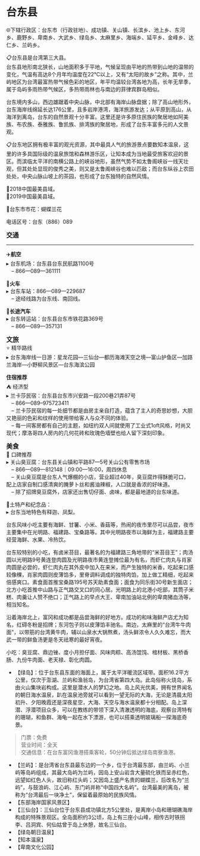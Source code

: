 # 台东县  
🌐下辖行政区：台东市（行政驻地）、成功镇、关山镇、长滨乡、池上乡、东河乡、鹿野乡、卑南乡、大武乡、绿岛乡、太麻里乡、海端乡、延平乡、金峰乡、达仁乡、兰屿乡。  

📋台东县是台湾第三大县。  
台东县地形南北狭长，山地面积多于平地，气候呈现由平地的热带到山地的温带的变化，气温有高达8个月年均温度在22℃以上，又有“太阳的故乡”之称。其中，兰屿地区为台湾最富热带气候色彩的地区，年平均温较台湾各地为高，长年无旱季，属于岛屿多雨热带气候区，多热带雨林也与南边的菲律宾群岛相似。  

台东境内多山，西边雄踞着中央山脉，中北部有海岸山脉盘据；除了高山地形外，台东海岸线绵延长达176公里，且多岩岸港湾，海洋旅游发达；从平原到高山，从海洋到离岛，台东的自然景观十分丰富。这里还是许多原住民族的聚居地如阿美族、布农族、泰雅族、鲁凯族、排湾族的聚居地，形成了台东丰富多元的人文景观。  

📋台东地区拥有极丰富的观光资源，其中最具人气的旅游景点要数知本温泉，这里的许多具国际级的温泉旅馆和森林游乐区，让知本成为当地最受旅客欢迎的景区。而滨临太平洋的南横公路上的峡谷地形，虽然气势不如太鲁阁峡谷一线天壮观，但其处处显现的俊秀之美，则又是太鲁阁峡谷也难以匹敌；而台东纵谷上农田处处，中央山脉山坡上的茶园，也形成了台东独特的自然风情。  

🏅2018中国最美县域。  
🏅2019中国最美县域。  

🌸台东市市花：蝴蝶兰花  

电话区号：台东（886）089  

<big>**交通**</big>  
***  
✈️**航空**  
▸ 台东机场：台东县台东民航路1100号  
　– 866—089—361111  

🚈**火车**  
▸ 台东车站：866—089—229687  
　– 途经线路为台东线、南回线。  

🚌**长途汽车**  
▸ 台东转运站：台东县台东市铁花路369号  
　– 866—089—357131  

<big>**文旅**</big>  
⭐ 精华路线  
▸ 台东海岸线一日游：星龙花园—三仙台—都历海滩天空之境—富山护鱼区—加路兰海岸—小野柳风景区—台东海滨公园  

**住宿推荐**  
⛺ 经济型  
▸ 兰卡莎民宿：台东县台东市兴安路一段200巷21弄87号  
　– 866—089–975723411  
　– 兰卡莎民宿的每一处细节都是由房主亲自打造，蕴含了主人的奇思妙想，大胆又艳丽的色彩和纹样的使用带给客人与众不同的体验。  
　– 每一间客房都有自己的主题，如纽约双人间就使用了工业式1oft风格，时尚又现代；摩洛哥四人房内的几何花砖和玫瑰色墙壁也给人留下深刻印象。  

<big>**美食**</big>  
🏮 口碑推荐  
▸ 关山臭豆腐：台东县关山镇和平路87—5号关山公有零售市场  
　– 866—089—812148｜09:00—16:00，周四休息  
　– 关山臭豆腐是台东人气爆棚的小店，营业超过40年，臭豆腐炸得酥脆可口，配上店家自制口感清爽的腌萝卜丝和酱油辣椒，人口就是香浓的好味道。  
　– 除了招牌臭豆腐外，店家还出售切仔面、卤味，都是最地道的台东味道。  

🧊土特产和纪念品：  
▸ 台东当地特色有释迦、凤梨。  

台东风味小吃主要有海鲜、甘薯、小米、香菇等，热闹的夜市里尽可以品尝，夜市主要集中在光明路、福建路、宝桑路等。其中光明路夜市以海鲜为主，福建路主要经营海鲜、水果、冷热饮。  

台东较特别的小吃，有卤米苔目，最著名的为福建路三角地带的“米苔目王”；肉汤圆以光明路9号黄连登肉圆及光明路夜市黄连登摊位最为有名，而虾仁肉丸与肖家肉圆是必尝的，虾仁肉丸在其外皮中加入在来米，而产生独特的米香，吃起来口感较像稞，肖家肉圆则皮薄馅多，里脊调料调成的独特肉馅，加上做工精细，吃起来倍感爽口。素食面首推宝桑路195号苏天助素食面；面食为同乐街30号新生面店；北方小吃首推中山路与正气路交叉口的同心居。光明路上的北港小吃部，其筒子米糕、肉羹让人赞不绝口；正气路上的早点大王、卑南加油站北例的卑南猪血汤等，相当知名。  

沿着海岸北上，富冈和成功都是品尝海鲜的好地方。成功的和味海鲜产店尤为知名，红碍冬粉是招牌；东河包子则以皮薄馅丰驰名。南边，太麻里的“台湾牛牛肉面”，以带筋的台湾黄牛肉，辅以山泉水大锅熬煮，汤头鲜浓令人久久难忘，而大武一带的鲜鱼汤更是冬天祛寒的最好宵夜。  

小吃：臭豆腐、鼎边锉、度小月担仔面、风味肉粽、高汤馄饨、棺材板、黑桥香肠、九份牛肉面、老天禄、彰化肉圆。  

* 【绿岛】：位于台东县东面的海面上，属于太平洋暖流区域带。面积16.2平方公里，仅次于澎湖、兰屿和渔翁岛，为台湾省第四大岛。此岛俗称火烧岛，系由火山集块岩构成。这里是潜水人的梦幻之地。岛上风光优美，拥有世界闻名的朝日海水温泉，趴在温泉池旁就可以看到一望无际的大海，无论是清晨太阳初升、夕阳晚霞还是深夜星空，大海、天空与海水温泉都十分相配。岛上深潜、浮潜项目众多，可以在教练的带领下深入清澈透明的海底，观察台湾特有的珊瑚，和鱼群、海龟一起在水下漂游，也可以搭乘透明玻璃船一探海底奇景。  
> 门票：免费  
> 营业时间：全天  
> 交通信息：在台东富冈渔港搭乘客轮，50分钟后抵达绿岛南寮渔港。  
* 【兰屿】：是台湾省台东县最东边的一个乡，位于台湾最东部，由兰屿、小兰屿等岛屿组成，其最大岛屿为兰屿，因岛上安山岩含大量硫化铁而呈赤红色，远望如红色人头，故旧称红头屿；又因岛上盛产名贵的蝴蝶兰，后改名为“兰屿”，与鼓浪屿、江心屿、东门屿并称“中国四大名屿”。台湾最美的离岛，被称为“台湾最后一块净土”，保留着最原始的民族风情。  
* 【东部海岸国家风景区】  
* 【三仙台】：三仙台位于台东县成功镇北方5公里处，是离岸小岛和珊瑚礁海岸构成的特殊景观区。全岛面积约3公顷，岛上有三座小山峰，相传古时铁拐李、吕洞宾、何仙姑曾于岛上休憩，故名三仙台。  
* 【绿岛朝日温泉】  
* 【知本温泉】  
* 【卑南文化公园】  
